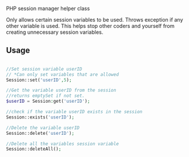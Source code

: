 PHP session manager helper class

Only allows certain session variables to be used. Throws exception if any other variable is used.
This helps stop other coders and yourself from creating unnecessary session variables.



Usage
-----

```php

//Set session variable userID
// *Can only set variables that are allowed
Session::set('userID',5);

//Get the variable userID from the session
//returns emptySet if not set.
$userID = Session:get('userID');

//check if the variable userID exists in the session
Session::exists('userID');

//Delete the variable userID
Session::delete('userID');

//Delete all the variables session variable
Session::deleteAll();


```